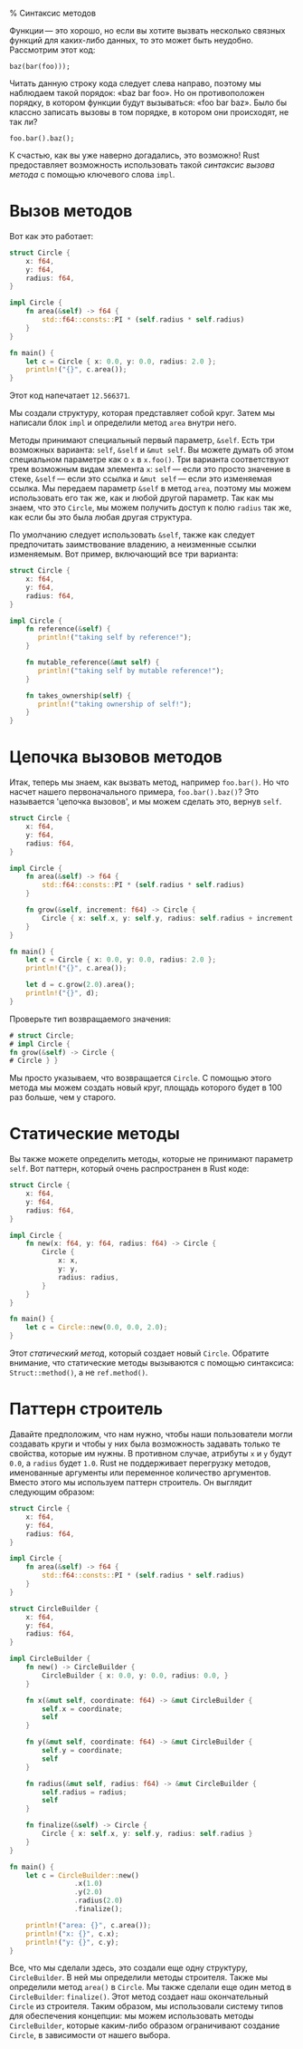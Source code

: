 % Синтаксис методов

Функции — это хорошо, но если вы хотите вызвать несколько связных функций для
каких-либо данных, то это может быть неудобно. Рассмотрим этот код:

```rust,ignore
baz(bar(foo)));
```

Читать данную строку кода следует слева направо, поэтому мы наблюдаем такой
порядок: «baz bar foo». Но он противоположен порядку, в котором функции будут
вызываться: «foo bar baz». Было бы классно записать вызовы в том порядке, в
котором они происходят, не так ли?

```rust,ignore
foo.bar().baz();
```

К счастью, как вы уже наверно догадались, это возможно! Rust предоставляет
возможность использовать такой *синтаксис вызова метода* с помощью ключевого
слова `impl`.

# Вызов методов

Вот как это работает:

```rust
struct Circle {
    x: f64,
    y: f64,
    radius: f64,
}

impl Circle {
    fn area(&self) -> f64 {
        std::f64::consts::PI * (self.radius * self.radius)
    }
}

fn main() {
    let c = Circle { x: 0.0, y: 0.0, radius: 2.0 };
    println!("{}", c.area());
}
```

Этот код напечатает `12.566371`.

Мы создали структуру, которая представляет собой круг. Затем мы написали блок
`impl` и определили метод `area` внутри него.

Методы принимают специальный первый параметр, `&self`. Есть три возможных
варианта: `self`, `&self` и `&mut self`. Вы можете думать об этом специальном
параметре как о `x` в `x.foo()`. Три варианта соответствуют трем возможным видам
элемента `x`: `self` — если это просто значение в стеке, `&self` — если это
ссылка и `&mut self` — если это изменяемая ссылка. Мы передаем параметр `&self`
в метод `area`, поэтому мы можем использовать его так же, как и любой другой
параметр. Так как мы знаем, что это `Circle`, мы можем получить доступ к полю
`radius` так же, как если бы это была любая другая структура.

По умолчанию следует использовать `&self`, также как следует предпочитать
заимствование владению, а неизменные ссылки изменяемым. Вот пример, включающий
все три варианта:

```rust
struct Circle {
    x: f64,
    y: f64,
    radius: f64,
}

impl Circle {
    fn reference(&self) {
       println!("taking self by reference!");
    }

    fn mutable_reference(&mut self) {
       println!("taking self by mutable reference!");
    }

    fn takes_ownership(self) {
       println!("taking ownership of self!");
    }
}
```

# Цепочка вызовов методов

Итак, теперь мы знаем, как вызвать метод, например `foo.bar()`. Но что насчет
нашего первоначального примера, `foo.bar().baz()`? Это называется 'цепочка
вызовов', и мы можем сделать это, вернув `self`.

```rust
struct Circle {
    x: f64,
    y: f64,
    radius: f64,
}

impl Circle {
    fn area(&self) -> f64 {
        std::f64::consts::PI * (self.radius * self.radius)
    }

    fn grow(&self, increment: f64) -> Circle {
        Circle { x: self.x, y: self.y, radius: self.radius + increment }
    }
}

fn main() {
    let c = Circle { x: 0.0, y: 0.0, radius: 2.0 };
    println!("{}", c.area());

    let d = c.grow(2.0).area();
    println!("{}", d);
}
```

Проверьте тип возвращаемого значения:

```rust
# struct Circle;
# impl Circle {
fn grow(&self) -> Circle {
# Circle } }
```

Мы просто указываем, что возвращается `Circle`. С помощью этого метода мы можем
создать новый круг, площадь которого будет в 100 раз больше, чем у старого.

# Статические методы

Вы также можете определить методы, которые не принимают параметр `self`. Вот
паттерн, который очень распространен в Rust коде:

```rust
struct Circle {
    x: f64,
    y: f64,
    radius: f64,
}

impl Circle {
    fn new(x: f64, y: f64, radius: f64) -> Circle {
        Circle {
            x: x,
            y: y,
            radius: radius,
        }
    }
}

fn main() {
    let c = Circle::new(0.0, 0.0, 2.0);
}
```

Этот *статический метод*, который создает новый `Circle`. Обратите внимание, что
статические методы вызываются с помощью синтаксиса: `Struct::method()`, а не
`ref.method()`.

# Паттерн строитель

Давайте предположим, что нам нужно, чтобы наши пользователи могли создавать
круги и чтобы у них была возможность задавать только те свойства, которые им
нужны. В противном случае, атрибуты `x` и `y` будут `0.0`, а `radius` будет
`1.0`. Rust не поддерживает перегрузку методов, именованные аргументы или
переменное количество аргументов. Вместо этого мы используем паттерн строитель.
Он выглядит следующим образом:

```rust
struct Circle {
    x: f64,
    y: f64,
    radius: f64,
}

impl Circle {
    fn area(&self) -> f64 {
        std::f64::consts::PI * (self.radius * self.radius)
    }
}

struct CircleBuilder {
    x: f64,
    y: f64,
    radius: f64,
}

impl CircleBuilder {
    fn new() -> CircleBuilder {
        CircleBuilder { x: 0.0, y: 0.0, radius: 0.0, }
    }

    fn x(&mut self, coordinate: f64) -> &mut CircleBuilder {
        self.x = coordinate;
        self
    }

    fn y(&mut self, coordinate: f64) -> &mut CircleBuilder {
        self.y = coordinate;
        self
    }

    fn radius(&mut self, radius: f64) -> &mut CircleBuilder {
        self.radius = radius;
        self
    }

    fn finalize(&self) -> Circle {
        Circle { x: self.x, y: self.y, radius: self.radius }
    }
}

fn main() {
    let c = CircleBuilder::new()
                .x(1.0)
                .y(2.0)
                .radius(2.0)
                .finalize();

    println!("area: {}", c.area());
    println!("x: {}", c.x);
    println!("y: {}", c.y);
}
```

Все, что мы сделали здесь, это создали еще одну структуру, `CircleBuilder`. В
ней мы определили методы строителя. Также мы определили метод `area()` в
`Circle`. Мы также сделали еще один метод в `CircleBuilder`: `finalize()`. Этот
метод создает наш окончательный `Circle` из строителя. Таким образом, мы
использовали систему типов для обеспечения концепции: мы можем использовать
методы `CircleBuilder`, которые каким-либо образом ограничивают создание
`Circle`, в зависимости от нашего выбора.
